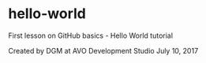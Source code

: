 # hello-world
First lesson on GitHub basics - Hello World tutorial

Created by DGM at AVO Development Studio July 10, 2017

